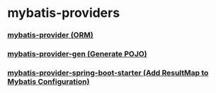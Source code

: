 # mybatis-providers

### [mybatis-provider (ORM)](https://github.com/changebooks/mybatis-providers/tree/main/mybatis-provider "mybatis-provider")

### [mybatis-provider-gen (Generate POJO)](https://github.com/changebooks/mybatis-providers/tree/main/mybatis-provider-gen "mybatis-provider-gen")

### [mybatis-provider-spring-boot-starter (Add ResultMap to Mybatis Configuration)](https://github.com/changebooks/mybatis-providers/tree/main/mybatis-provider-spring-boot-starter "mybatis-provider-spring-boot-starter")
